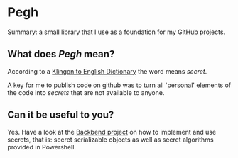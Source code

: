 # Pegh

Summary: a small library that I use as a foundation for my GitHub projects.

## What does *Pegh* mean?

According to a [Klingon to English Dictionary](http://www.movies-dictionary.org/Klingon-to-English-Dictionary/pegh) the word means *secret*.

A key for me to publish code on github was to turn all 'personal' elements of the code into *secrets* that are not available to anyone.

## Can it be useful to you?

Yes. Have a look at the [Backbend project](https://github.com/aspenlaub/Backbend/) on how to implement and use secrets, that is: secret serializable objects as well as secret algorithms provided in Powershell.
